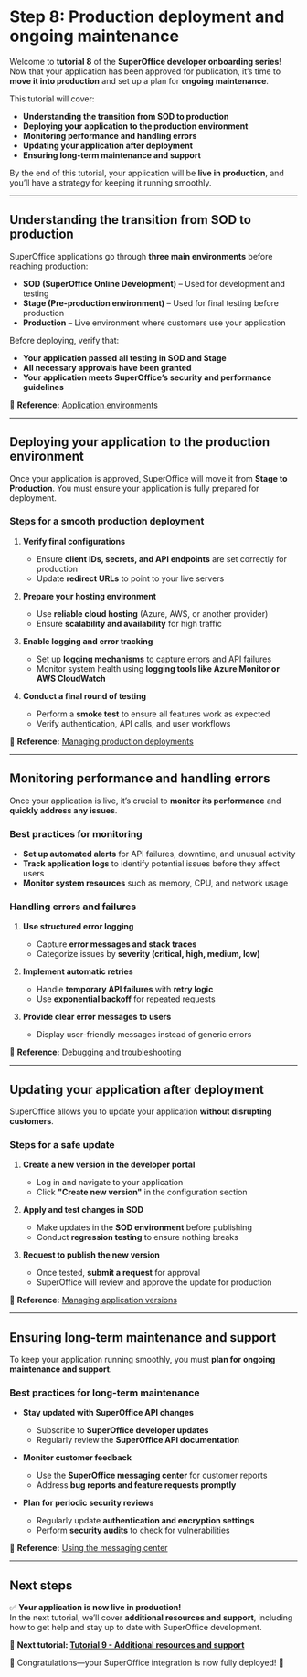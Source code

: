 # Step 8: Production deployment and ongoing maintenance  

Welcome to **tutorial 8** of the **SuperOffice developer onboarding series**! Now that your application has been approved for publication, it’s time to **move it into production** and set up a plan for **ongoing maintenance**.  

This tutorial will cover:  

* **Understanding the transition from SOD to production**  
* **Deploying your application to the production environment**  
* **Monitoring performance and handling errors**  
* **Updating your application after deployment**  
* **Ensuring long-term maintenance and support**  

By the end of this tutorial, your application will be **live in production**, and you’ll have a strategy for keeping it running smoothly.  

---

## Understanding the transition from SOD to production  

SuperOffice applications go through **three main environments** before reaching production:  

* **SOD (SuperOffice Online Development)** – Used for development and testing  
* **Stage (Pre-production environment)** – Used for final testing before production  
* **Production** – Live environment where customers use your application  

Before deploying, verify that:  

* **Your application passed all testing in SOD and Stage**  
* **All necessary approvals have been granted**  
* **Your application meets SuperOffice’s security and performance guidelines**  

📌 **Reference:** [Application environments](app-envir.md)  

---

## Deploying your application to the production environment  

Once your application is approved, SuperOffice will move it from **Stage to Production**. You must ensure your application is fully prepared for deployment.  

### **Steps for a smooth production deployment**  

1. **Verify final configurations**  
   * Ensure **client IDs, secrets, and API endpoints** are set correctly for production  
   * Update **redirect URLs** to point to your live servers  

2. **Prepare your hosting environment**  
   * Use **reliable cloud hosting** (Azure, AWS, or another provider)  
   * Ensure **scalability and availability** for high traffic  

3. **Enable logging and error tracking**  
   * Set up **logging mechanisms** to capture errors and API failures  
   * Monitor system health using **logging tools like Azure Monitor or AWS CloudWatch**  

4. **Conduct a final round of testing**  
   * Perform a **smoke test** to ensure all features work as expected  
   * Verify authentication, API calls, and user workflows  

📌 **Reference:** [Managing production deployments](versioning.md)  

---

## Monitoring performance and handling errors  

Once your application is live, it’s crucial to **monitor its performance** and **quickly address any issues**.  

### **Best practices for monitoring**  

* **Set up automated alerts** for API failures, downtime, and unusual activity  
* **Track application logs** to identify potential issues before they affect users  
* **Monitor system resources** such as memory, CPU, and network usage  

### **Handling errors and failures**  

1. **Use structured error logging**  
   * Capture **error messages and stack traces**  
   * Categorize issues by **severity (critical, high, medium, low)**  

2. **Implement automatic retries**  
   * Handle **temporary API failures** with **retry logic**  
   * Use **exponential backoff** for repeated requests  

3. **Provide clear error messages to users**  
   * Display user-friendly messages instead of generic errors  

📌 **Reference:** [Debugging and troubleshooting](helper-application.md)  

---

## Updating your application after deployment  

SuperOffice allows you to update your application **without disrupting customers**.  

### **Steps for a safe update**  

1. **Create a new version in the developer portal**  
   * Log in and navigate to your application  
   * Click **"Create new version"** in the configuration section  

2. **Apply and test changes in SOD**  
   * Make updates in the **SOD environment** before publishing  
   * Conduct **regression testing** to ensure nothing breaks  

3. **Request to publish the new version**  
   * Once tested, **submit a request** for approval  
   * SuperOffice will review and approve the update for production  

📌 **Reference:** [Managing application versions](versioning.md)  

---

## Ensuring long-term maintenance and support  

To keep your application running smoothly, you must **plan for ongoing maintenance and support**.  

### **Best practices for long-term maintenance**  

* **Stay updated with SuperOffice API changes**  
  * Subscribe to **SuperOffice developer updates**  
  * Regularly review the **SuperOffice API documentation**  

* **Monitor customer feedback**  
  * Use the **SuperOffice messaging center** for customer reports  
  * Address **bug reports and feature requests promptly**  

* **Plan for periodic security reviews**  
  * Regularly update **authentication and encryption settings**  
  * Perform **security audits** to check for vulnerabilities  

📌 **Reference:** [Using the messaging center](message-center.md)  

---

## Next steps  

✅ **Your application is now live in production!**  
In the next tutorial, we’ll cover **additional resources and support**, including how to get help and stay up to date with SuperOffice development.  

📌 **Next tutorial: [Tutorial 9 - Additional resources and support](tutorial-9.md)**  

🚀 Congratulations—your SuperOffice integration is now fully deployed! 🎉